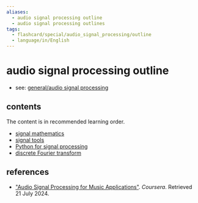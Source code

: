 ```yaml
---
aliases:
  - audio signal processing outline
  - audio signal processing outlines
tags:
  - flashcard/special/audio_signal_processing/outline
  - language/in/English
---
```


# audio signal processing outline

- see: [general/audio signal processing](../../general/audio%20signal%20processing.md)

## contents

The content is in recommended learning order.

- [signal mathematics](signal%20mathematics.md)
- [signal tools](signal%20tools.md)
- [Python for signal processing](Python%20for%20signal%20processing.md)
- [discrete Fourier transform](discrete%20Fourier%20transform.md)

## references

- ["Audio Signal Processing for Music Applications"](https://www.coursera.org/learn/audio-signal-processing). _Coursera_. Retrieved 21 July 2024.
